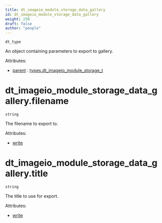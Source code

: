 ```yaml
---
title: dt_imageio_module_storage_data_gallery
id: dt_imageio_module_storage_data_gallery
weight: 250
draft: false
author: "people"
---
```


`dt_type`

An object containing parameters to export to gallery.

Attributes:

* [parent](../attributes#parent) : [types.dt_imageio_module_storage_t](../types/dt_imageio_module_storage_t)

# dt_imageio_module_storage_data_gallery.filename

`string`

The filename to export to.

Attributes:

* [write](../attributes#write)

# dt_imageio_module_storage_data_gallery.title

`string`

The title to use for export.

Attributes:

* [write](../attributes#write)

